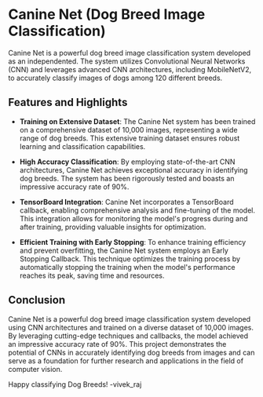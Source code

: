 # Canine Net (Dog Breed Image Classification)

Canine Net is a powerful dog breed image classification system developed as an independented. The system utilizes Convolutional Neural Networks (CNN) and leverages advanced CNN architectures, including MobileNetV2, to accurately classify images of dogs among 120 different breeds.

## Features and Highlights

- **Training on Extensive Dataset**: The Canine Net system has been trained on a comprehensive dataset of 10,000 images, representing a wide range of dog breeds. This extensive training dataset ensures robust learning and classification capabilities.

- **High Accuracy Classification**: By employing state-of-the-art CNN architectures, Canine Net achieves exceptional accuracy in identifying dog breeds. The system has been rigorously tested and boasts an impressive accuracy rate of 90%.

- **TensorBoard Integration**: Canine Net incorporates a TensorBoard callback, enabling comprehensive analysis and fine-tuning of the model. This integration allows for monitoring the model's progress during and after training, providing valuable insights for optimization.

- **Efficient Training with Early Stopping**: To enhance training efficiency and prevent overfitting, the Canine Net system employs an Early Stopping Callback. This technique optimizes the training process by automatically stopping the training when the model's performance reaches its peak, saving time and resources.

## Conclusion

Canine Net is a powerful dog breed image classification system developed using CNN architectures and trained on a diverse dataset of 10,000 images. By leveraging cutting-edge techniques and callbacks, the model achieved an impressive accuracy rate of 90%. This project demonstrates the potential of CNNs in accurately identifying dog breeds from images and can serve as a foundation for further research and applications in the field of computer vision.

Happy classifying Dog Breeds! -vivek_raj
